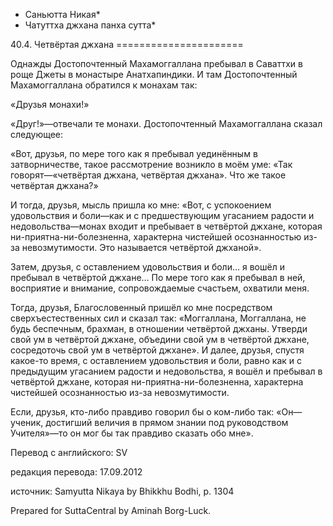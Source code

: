 * Саньютта Никая*
* Чатуттха джхана панха сутта*

40\.4\. Четвёртая джхана
\=\=\=\=\=\=\=\=\=\=\=\=\=\=\=\=\=\=\=\=\=\=

Однажды Достопочтенный Махамоггаллана пребывал в Саваттхи в роще Джеты в монастыре Анатхапиндики\. И там Достопочтенный Махамоггаллана обратился к монахам так:

«Друзья монахи\!»

«Друг\!»—отвечали те монахи\. Достопочтенный Махамоггаллана сказал следующее:

«Вот, друзья, по мере того как я пребывал уединённым в затворничестве, такое рассмотрение возникло в моём уме: «Так говорят—«четвёртая джхана, четвёртая джхана»\. Что же такое четвёртая джхана?»

И тогда, друзья, мысль пришла ко мне: «Вот, с успокоением удовольствия и боли—как и с предшествующим угасанием радости и недовольства—монах входит и пребывает в четвёртой джхане, которая ни\-приятна\-ни\-болезненна, характерна чистейшей осознанностью из\-за невозмутимости\. Это называется четвёртой джханой»\.

Затем, друзья, с оставлением удовольствия и боли… я вошёл и пребывал в четвёртой джхане… По мере того как я пребывал в ней, восприятие и внимание, сопровождаемые счастьем, охватили меня\.

Тогда, друзья, Благословенный пришёл ко мне посредством сверхъестественных сил и сказал так: «Моггаллана, Моггаллана, не будь беспечным, брахман, в отношении четвёртой джханы\. Утверди свой ум в четвёртой джхане, объедини свой ум в четвёртой джхане, сосредоточь свой ум в четвёртой джхане»\. И далее, друзья, спустя какое\-то время, с оставлением удовольствия и боли, равно как и с предыдущим угасанием радости и недовольства, я вошёл и пребывал в четвёртой джхане, которая ни\-приятна\-ни\-болезненна, характерна чистейшей осознанностью из\-за невозмутимости\.

Если, друзья, кто\-либо правдиво говорил бы о ком\-либо так: «Он—ученик, достигший величия в прямом знании под руководством Учителя»—то он мог бы так правдиво сказать обо мне»\.

Перевод с английского: SV

редакция перевода: 17\.09\.2012

источник: Samyutta Nikaya by Bhikkhu Bodhi, p\. 1304

Prepared for SuttaCentral by Aminah Borg\-Luck\.